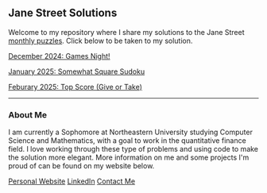 ## Jane Street Solutions

Welcome to my repository where I share my solutions to the Jane Street [monthly puzzles](https://www.janestreet.com/puzzles/current-puzzle/). Click below to be taken to my solution.

[December 2024: Games Night!](https://github.com/mxmayerr/jane-street-solutions/blob/main/dec2024.md)

[January 2025: Somewhat Square Sudoku](https://github.com/mxmayerr/jane-street-solutions/blob/main/jan2025.md)

[Feburary 2025: Top Score (Give or Take)](https://github.com/mxmayerr/jane-street-solutions/blob/main/feb2025.md)

---

### About Me

I am currently a Sophomore at Northeastern University studying Computer Science and Mathematics, with a goal to work in the quantitative finance field. I love working through these type of problems and using code to make the solution more elegant. More information on me and some projects I'm proud of can be found on my website below.

[Personal Website](https://www.maxcyrusmayer.com)
[LinkedIn](https://www.linkedin.com/in/max-mayerr/)
[Contact Me](mailto:max@maxcyrusmayer.com)
